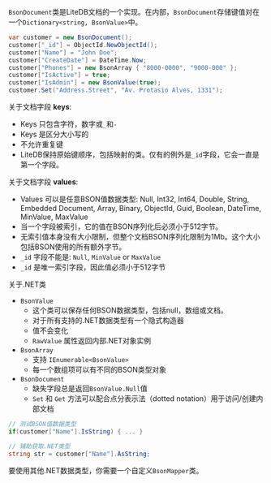 `BsonDocument`类是LiteDB文档的一个实现。在内部，`BsonDocument`存储键值对在一个`Dictionary<string, BsonValue>`中。


```C#
var customer = new BsonDocument();
customer["_id"] = ObjectId.NewObjectId();
customer["Name"] = "John Doe";
customer["CreateDate"] = DateTime.Now;
customer["Phones"] = new BsonArray { "8000-0000", "9000-000" };
customer["IsActive"] = true;
customer["IsAdmin"] = new BsonValue(true);
customer.Set("Address.Street", "Av. Protasio Alves, 1331");
```

关于文档字段 **keys**:

- Keys 只包含字符，数字或`_`和`-`
- Keys 是区分大小写的
- 不允许重复键
- LiteDB保持原始键顺序，包括映射的类。仅有的例外是`_id`字段，它会一直是第一个字段。 

关于文档字段 **values**:

- Values 可以是任意BSON值数据类型: Null, Int32, Int64, Double, String, Embedded Document, Array, Binary, ObjectId, Guid, Boolean, DateTime, MinValue, MaxValue
- 当一个字段被索引，它的值在BSON序列化后必须小于512字节。
- 无索引值本身没有大小限制，但整个文档BSON序列化限制为1Mb。这个大小包括BSON使用的所有额外字节。
- `_id` 字段不能是: `Null`, `MinValue` or `MaxValue`
- `_id` 是唯一索引字段，因此值必须小于512字节

关于.NET类

- `BsonValue` 
    - 这个类可以保存任何BSON数据类型，包括null，数组或文档。
    - 对于所有支持的.NET数据类型有一个隐式构造器
    - 值不会变化
    - `RawValue` 属性返回内部.NET对象实例
- `BsonArray` 
    - 支持 `IEnumerable<BsonValue>`
    - 每一个数组项可以有不同的BSON类型对象
- `BsonDocument`
    - 缺失字段总是返回`BsonValue.Null`值
    - `Set` 和 `Get` 方法可以配合点分表示法（dotted notation）用于访问/创建内部文档

```C#
// 测试BSON值数据类型
if(customer["Name"].IsString) { ... }

// 辅助获取.NET类型
string str = customer["Name"].AsString;
```

要使用其他.NET数据类型，你需要一个自定义`BsonMapper`类。